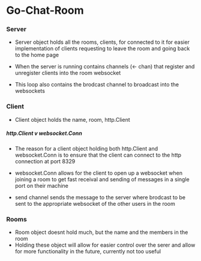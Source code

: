 # Go-Chat-Room

### Server
- Server object holds all the rooms, clients, for connected to it for easier implementation of 
clients requesting to leave the room and going back to the home page

- When the server is running contains channels (<- chan) that register and unregister clients into the room websocket

- This loop also contains the brodcast channel to broadcast into the websockets 

### Client
- Client object holds the name, room, http.Client

##### http.Client v websocket.Conn
- The reason for a client object holding both http.Client and websocket.Conn is to ensure that the client 
can connect to the http connection at port 8329 

- websocket.Conn allows for the client to open up a websocket when joining a room to get fast receival and 
sending of messages in a single port on their machine

- send channel sends the message to the server where brodcast to be sent to the appropriate websocket of the other users in the room

### Rooms
- Room object doesnt hold much, but the name and the members in the room
- Holding these object will allow for easier control over the serer and allow for more functionality in the future,
currently not too useful

